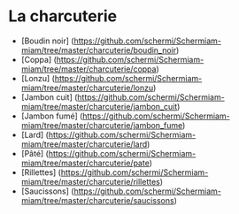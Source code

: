 # La charcuterie
* [Boudin noir] (https://github.com/schermi/Schermiam-miam/tree/master/charcuterie/boudin_noir)
* [Coppa] (https://github.com/schermi/Schermiam-miam/tree/master/charcuterie/coppa)
* [Lonzu] (https://github.com/schermi/Schermiam-miam/tree/master/charcuterie/lonzu)
* [Jambon cuit] (https://github.com/schermi/Schermiam-miam/tree/master/charcuterie/jambon_cuit)
* [Jambon fumé] (https://github.com/schermi/Schermiam-miam/tree/master/charcuterie/jambon_fume)
* [Lard] (https://github.com/schermi/Schermiam-miam/tree/master/charcuterie/lard)
* [Pâté] (https://github.com/schermi/Schermiam-miam/tree/master/charcuterie/pate)
* [Rillettes] (https://github.com/schermi/Schermiam-miam/tree/master/charcuterie/rillettes)
* [Saucissons] (https://github.com/schermi/Schermiam-miam/tree/master/charcuterie/saucissons)
